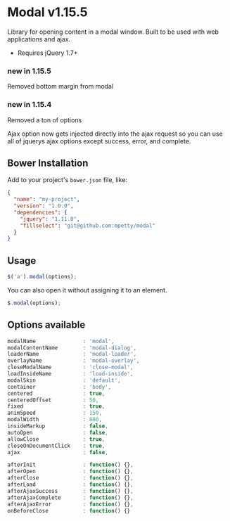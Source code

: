 # Modal v1.15.5

Library for opening content in a modal window. Built to be used with web applications and ajax.

- Requires jQuery 1.7+

### new in 1.15.5

Removed bottom margin from modal

### new in 1.15.4

Removed a ton of options

Ajax option now gets injected directly into the ajax request so you can use all of jquerys ajax options except success, error, and complete.

## Bower Installation

Add to your project's `bower.json` file, like:

```json
{
  "name": "my-project",
  "version": "1.0.0",
  "dependencies": {
    "jquery": "1.11.0",
    "fillselect": "git@github.com:mpetty/modal"
  }
}
```

## Usage

```javascript
$('a').modal(options);
```

You can also open it without assigning it to an element.

```javascript
$.modal(options);
```

## Options available

```javascript
modalName               : 'modal',
modalContentName        : 'modal-dialog',
loaderName              : 'modal-loader',
overlayName             : 'modal-overlay',
closeModalName          : 'close-modal',
loadInsideName          : 'load-inside',
modalSkin               : 'default',
container               : 'body',
centered                : true,
centeredOffset          : 50,
fixed                   : true,
animSpeed               : 150,
modalWidth              : 800,
insideMarkup            : false,
autoOpen                : false,
allowClose              : true,
closeOnDocumentClick    : true,
ajax                    : false,

afterInit               : function() {},
afterOpen               : function() {},
afterClose              : function() {},
afterLoad               : function() {},
afterAjaxSuccess        : function() {},
afterAjaxComplete       : function() {},
afterAjaxError          : function() {},
onBeforeClose           : function() {}
```
